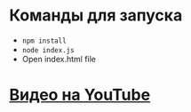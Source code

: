 # Команды для запуска
* `npm install`
* `node index.js`
* Open index.html file

# [Видео на YouTube](https://youtu.be/m9TDaOXTRKQ)